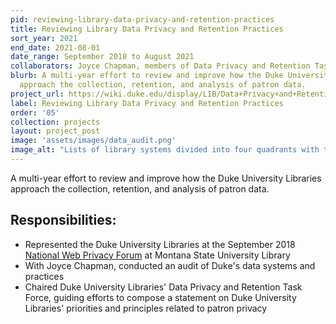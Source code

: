 ```yaml
---
pid: reviewing-library-data-privacy-and-retention-practices
title: Reviewing Library Data Privacy and Retention Practices
sort_year: 2021
end_date: 2021-08-01
date_range: September 2018 to August 2021
collaborators: Joyce Chapman, members of Data Privacy and Retention Task Force
blurb: A multi-year effort to review and improve how the Duke University Libraries
  approach the collection, retention, and analysis of patron data.
project_url: https://wiki.duke.edu/display/LIB/Data+Privacy+and+Retention+Task+Force
label: Reviewing Library Data Privacy and Retention Practices
order: '05'
collection: projects
layout: project_post
image: 'assets/images/data_audit.png'
image_alt: "Lists of library systems divided into four quadrants with the following headers: logging systems, user account systems, manual data entry systems, and the 'Wild West'."
---
```

A multi-year effort to review and improve how the Duke University Libraries approach the collection, retention, and analysis of patron data.

## Responsibilities: 

* Represented the Duke University Libraries at the September 2018 <a href="https://www.lib.montana.edu/privacy-forum/">National Web Privacy Forum</a> at Montana State University Library
* With Joyce Chapman, conducted an audit of Duke's data systems and practices
* Chaired Duke University Libraries' Data Privacy and Retention Task Force, guiding efforts to compose a statement on Duke University Libraries' priorities and principles related to patron privacy